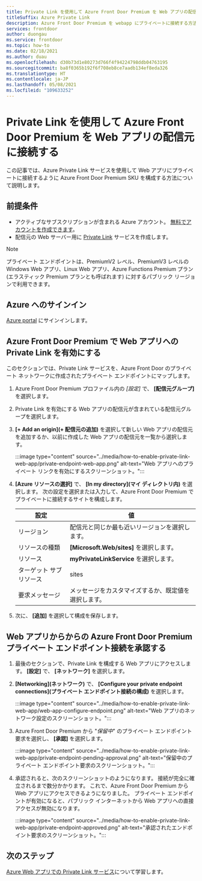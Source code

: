 ```yaml
---
title: Private Link を使用して Azure Front Door Premium を Web アプリの配信元に接続する
titleSuffix: Azure Private Link
description: Azure Front Door Premium を webapp にプライベートに接続する方法について説明します。
services: frontdoor
author: duongau
ms.service: frontdoor
ms.topic: how-to
ms.date: 02/18/2021
ms.author: duau
ms.openlocfilehash: d30b73d1e80273d766f4f94224798ddb04763195
ms.sourcegitcommit: ba8f0365b192f6f708eb8ce7aadb134ef8eda326
ms.translationtype: HT
ms.contentlocale: ja-JP
ms.lasthandoff: 05/08/2021
ms.locfileid: "109633252"
---
```

# <a name="connect-azure-front-door-premium-to-a-web-app-origin-with-private-link"></a>Private Link を使用して Azure Front Door Premium を Web アプリの配信元に接続する

この記事では、Azure Private Link サービスを使用して Web アプリにプライベートに接続するように Azure Front Door Premium SKU を構成する方法について説明します。

## <a name="prerequisites"></a>前提条件

* アクティブなサブスクリプションが含まれる Azure アカウント。 [無料でアカウントを作成できます](https://azure.microsoft.com/free/?WT.mc_id=A261C142F)。
* 配信元の Web サーバー用に [Private Link](../../private-link/create-private-link-service-portal.md) サービスを作成します。

> [!Note]
> プライベート エンドポイントは、PremiumV2 レベル、PremiumV3 レベルの Windows Web アプリ、Linux Web アプリ、Azure Functions Premium プラン (エラスティック Premium プランとも呼ばれます) に対するパブリック リージョンで利用できます。

## <a name="sign-in-to-azure"></a>Azure へのサインイン

[Azure portal](https://portal.azure.com) にサインインします。

## <a name="enable-private-link-to-a-web-app-in-azure-front-door-premium"></a>Azure Front Door Premium で Web アプリへの Private Link を有効にする
 
このセクションでは、Private Link サービスを、Azure Front Door のプライベート ネットワークに作成されたプライベート エンドポイントにマップします。 

1. Azure Front Door Premium プロファイル内の *[設定]* で、 **[配信元グループ]** を選択します。

1. Private Link を有効にする Web アプリの配信元が含まれている配信元グループを選択します。

1. **[+ Add an origin]\(+ 配信元の追加\)** を選択して新しい Web アプリの配信元を追加するか、以前に作成した Web アプリの配信元を一覧から選択します。

    :::image type="content" source="../media/how-to-enable-private-link-web-app/private-endpoint-web-app.png" alt-text="Web アプリへのプライベート リンクを有効にするスクリーンショット。":::

1. **[Azure リソースの選択]** で、 **[In my directory]\(マイ ディレクトリ内\)** を選択します。 次の設定を選択または入力して、Azure Front Door Premium でプライベートに接続するサイトを構成します。

    | 設定 | 値 |
    | ------- | ----- |
    | リージョン | 配信元と同じか最も近いリージョンを選択します。 |
    | リソースの種類 | **[Microsoft.Web/sites]** を選択します。 |
    | リソース | **myPrivateLinkService** を選択します。 |
    | ターゲット サブリソース | sites |
    | 要求メッセージ | メッセージをカスタマイズするか、既定値を選択します。 |

1. 次に、 **[追加]** を選択して構成を保存します。

## <a name="approve-azure-front-door-premium-private-endpoint-connection-from-web-app"></a>Web アプリからからの Azure Front Door Premium プライベート エンドポイント接続を承認する

1. 最後のセクションで、Private Link を構成する Web アプリにアクセスします。 **[設定]** で、 **[ネットワーク]** を選択します。

1. **[Networking]\(ネットワーク\)** で、 **[Configure your private endpoint connections]\(プライベート エンドポイント接続の構成\)** を選択します。

    :::image type="content" source="../media/how-to-enable-private-link-web-app/web-app-configure-endpoint.png" alt-text="Web アプリのネットワーク設定のスクリーンショット。":::

1. Azure Front Door Premium から "*保留中*" のプライベート エンドポイント要求を選択し、 **[承認]** を選択します。

    :::image type="content" source="../media/how-to-enable-private-link-web-app/private-endpoint-pending-approval.png" alt-text="保留中のプライベート エンドポイント要求のスクリーンショット。":::

1. 承認されると、次のスクリーンショットのようになります。 接続が完全に確立されるまで数分かかります。 これで、Azure Front Door Premium から Web アプリにアクセスできるようになりました。 プライベート エンドポイントが有効になると、パブリック インターネットから Web アプリへの直接アクセスが無効になります。

    :::image type="content" source="../media/how-to-enable-private-link-web-app/private-endpoint-approved.png" alt-text="承認されたエンドポイント要求のスクリーンショット。":::

## <a name="next-steps"></a>次のステップ

[Azure Web アプリでの Private Link サービス](../../app-service/networking/private-endpoint.md)について学習します。

